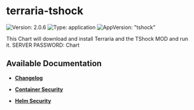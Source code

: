 # terraria-tshock

![Version: 2.0.6](https://img.shields.io/badge/Version-2.0.6-informational?style=flat-square) ![Type: application](https://img.shields.io/badge/Type-application-informational?style=flat-square) ![AppVersion: "tshock"](https://img.shields.io/badge/AppVersion-"tshock"-informational?style=flat-square)

This Chart will download and install Terraria and the TShock MOD and run it. SERVER PASSWORD: Chart

## Available Documentation

- [**Changelog**](CHANGELOG)

- [**Container Security**](container-security)

- [**Helm Security**](helm-security)

